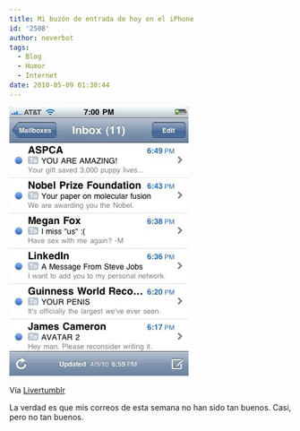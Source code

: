 ```yaml
---
title: Mi buzón de entrada de hoy en el iPhone
id: '2508'
author: neverbot
tags:
  - Blog
  - Humor
  - Internet
date: 2010-05-09 01:30:44
---
```


![201005090129.jpg](./mi-buzon-de-entrada-de-hoy-en-el-iphone/201005090129.jpg)

Vía [Livertumblr](http://livercake.tumblr.com/post/579789379/d-mi-inbox-de-hoy)

La verdad es que mis correos de esta semana no han sido tan buenos. Casi, pero no tan buenos.